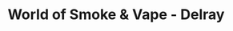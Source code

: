---
title: "World of Smoke & Vape - Delray"
url: /delray-beach/world-of-smoke-and-vape-delray/
shop: tobacco
---